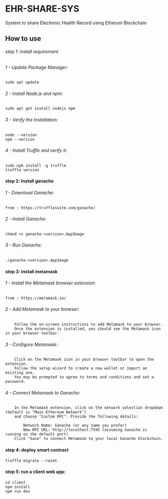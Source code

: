 # EHR-SHARE-SYS
System to share Electronic Health Record using Etherum Blockchain

## How to use

###### step 1: install requirement
###### 1 - Update Package Manager:
    sudo apt update

###### 2 - Install Node.js and npm:
    sudo apt get install nodejs npm

###### 3 - Verify the Installation:
    node --version
    npm --version

###### 4 - Install Truffle and verify it:
    sudo npm install -g truffle
    truffle version

#### step 2: install ganache
###### 1 - Download Ganache:
    from : https://trufflesuite.com/ganache/

###### 2 - Install Ganache:
    chmod +x ganache-<version>.AppImage

###### 3 - Run Ganache:
    ./ganache-<version>.AppImage

#### step 3: install metamask
###### 1 - Install the Metamask browser extension:
    from : https://metamask.io/
###### 2 - Add Metamask to your browser:
        Follow the on-screen instructions to add Metamask to your browser. 
        Once the extension is installed, you should see the Metamask icon in your browser toolbar.

###### 3 - Configure Metamask:
        Click on the Metamask icon in your browser toolbar to open the extension. 
        Follow the setup wizard to create a new wallet or import an existing one. 
        You may be prompted to agree to terms and conditions and set a password.

###### 4 - Connect Metamask to Ganache:
        In the Metamask extension, click on the network selection dropdown (default is "Main Ethereum Network") 
        and choose "Custom RPC". Provide the following details:

            Network Name: Ganache (or any name you prefer)
            New RPC URL: http://localhost:7545 (assuming Ganache is running on the default port)
        Click "Save" to connect Metamask to your local Ganache blockchain.

#### step 4: deploy smart contract
    truffle migrate --reset

#### step 5: run a client web app:
    cd client
    npm install
    npm run dev
